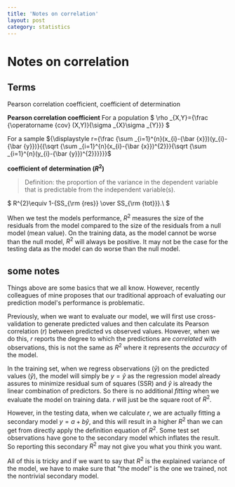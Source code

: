 ```yaml
---
title: 'Notes on correlation'
layout: post
category: statistics
---
```


# Notes on correlation
## Terms
Pearson correlation coefficient, coefficient of determination

**Pearson correlation coefficient**
For a population $ \rho _{X,Y}={\frac {\operatorname {cov} (X,Y)}{\sigma _{X}\sigma _{Y}}} $

For a sample ${\displaystyle r={\frac {\sum _{i=1}^{n}(x_{i}-{\bar {x}})(y_{i}-{\bar {y}})}{{\sqrt {\sum _{i=1}^{n}(x_{i}-{\bar {x}})^{2}}}{\sqrt {\sum _{i=1}^{n}(y_{i}-{\bar {y}})^{2}}}}}}$

**coefficient of determination ($R^2$)**
> Definition: the proportion of the variance in the dependent variable that is predictable from the independent variable(s).

$ R^{2}\equiv 1-{SS_{\rm {res}} \over SS_{\rm {tot}}}.\ $

When we test the models performance, $R^2$ measures the size of the residuals from the model compared to the size of the residuals from a null model (mean value). On the training data, as the model cannot be worse than the null model, $R^2$ will always be positive. It may not be the case for the testing data as the model can do worse than the null model.

## some notes
Things above are some basics that we all know. However, recently colleagues of mine proposes that our traditional approach of evaluating our prediction model's performance is problematic. 

Previously, when we want to evaluate our model, we will first use cross-validation to generate predicted values and then calculate its Pearson correlation ($r$) between predicted vs observed values. However, when we do this, $r$ reports the degree to which the predictions are *correlated* with observations, this is not the same as $R^2$ where it represents the *accuracy* of the model. 

In the training set, when we regress observations ($\bar{y}$) on the predicted values ($\hat{y}$), the model will simply be $y=\hat{y}$ as the regression model already assures to minimize residual sum of squares (SSR) and $\hat{y}$ is already the linear combination of predictors. So there is no additional *fitting* when we evaluate the model on training data. $r$ will just be the square root of $R^2$.

However, in the testing data, when we calculate $r$, we are actually fitting a secondary model $y=a+b\hat{y}$, and this will result in a higher $R^2$ than we can get from directly apply the definition equation of $R^2$. Some test set observations have gone to the secondary model which inflates the result. So reporting this secondary $R^2$ may not give you what you think you want.

All of this is tricky and if we want to say that $R^2$ is the explained variance of the model, we have to make sure that "the model" is the one we trained, not the nontrivial secondary model.

 